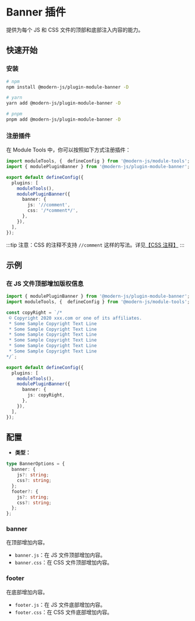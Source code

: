 # Banner 插件

提供为每个 JS 和 CSS 文件的顶部和底部注入内容的能力。

## 快速开始

### 安装

```bash
# npm
npm install @modern-js/plugin-module-banner -D

# yarn
yarn add @modern-js/plugin-module-banner -D

# pnpm
pnpm add @modern-js/plugin-module-banner -D
```

### 注册插件

在 Module Tools 中，你可以按照如下方式注册插件：

```ts
import moduleTools, {  defineConfig } from '@modern-js/module-tools';
import { modulePluginBanner } from '@modern-js/plugin-module-banner';

export default defineConfig({
  plugins: [
    moduleTools(),
    modulePluginBanner({
      banner: {
        js: '//comment',
        css: '/*comment*/',
      },
    }),
  ],
});
```

:::tip
注意：CSS 的注释不支持 `//comment` 这样的写法。详见[【CSS 注释】](https://developer.mozilla.org/zh-CN/docs/Web/CSS/Comments)
:::

## 示例

### 在 JS 文件顶部增加版权信息

```ts
import { modulePluginBanner } from '@modern-js/plugin-module-banner';
import moduleTools, {  defineConfig } from '@modern-js/module-tools';

const copyRight = `/*
 © Copyright 2020 xxx.com or one of its affiliates.
 * Some Sample Copyright Text Line
 * Some Sample Copyright Text Line
 * Some Sample Copyright Text Line
 * Some Sample Copyright Text Line
 * Some Sample Copyright Text Line
 * Some Sample Copyright Text Line
*/`;

export default defineConfig({
  plugins: [
    moduleTools(),
    modulePluginBanner({
      banner: {
        js: copyRight,
      },
    }),
  ],
});
```

## 配置

* **类型：**

```ts
type BannerOptions = {
  banner: {
    js?: string;
    css?: string;
  };
  footer?: {
    js?: string;
    css?: string;
  };
};
```

### banner

在顶部增加内容。

* `banner.js`：在 JS 文件顶部增加内容。
* `banner.css`：在 CSS 文件顶部增加内容。

### footer

在底部增加内容。

* `footer.js`：在 JS 文件底部增加内容。
* `footer.css`：在 CSS 文件底部增加内容。
